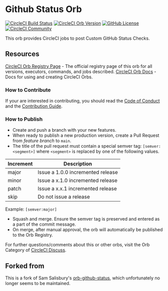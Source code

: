 # Github Status Orb

[![CircleCI Build Status](https://circleci.com/gh/assurance-maladie-digital/github-status-orb.svg?style=shield "CircleCI Build Status")](https://circleci.com/gh/assurance-maladie-digital/github-status-orb) [![CircleCI Orb Version](https://badges.circleci.com/orbs/assurance-maladie-digital/github-status.svg)](https://circleci.com/orbs/registry/orb/assurance-maladie-digital/github-status) [![GitHub License](https://img.shields.io/badge/license-MIT-lightgrey.svg)](https://raw.githubusercontent.com/assurance-maladie-digital/github-status-orb/main/LICENSE) [![CircleCI Community](https://img.shields.io/badge/community-CircleCI%20Discuss-343434.svg)](https://discuss.circleci.com/c/ecosystem/orbs)

This orb provides CircleCI jobs to post Custom GitHub Status Checks.

## Resources

[CircleCI Orb Registry Page](https://circleci.com/orbs/registry/orb/assurance-maladie-digital/github-status-orb) - The official registry page of this orb for all versions, executors, commands, and jobs described.
[CircleCI Orb Docs](https://circleci.com/docs/2.0/orb-intro/#section=configuration) - Docs for using and creating CircleCI Orbs.

### How to Contribute

If your are interested in contributing, you should read the [Code of Conduct](CODE_OF_CONDUCT.md) and the [Contribution Guide](CONTRIBUTING.md).

### How to Publish

* Create and push a branch with your new features.
* When ready to publish a new production version, create a Pull Request from _feature branch_ to `main`.
* The title of the pull request must contain a special semver tag: `[semver:<segment>]` where `<segment>` is replaced by one of the following values.

| Increment | Description|
| ----------| -----------|
| major     | Issue a 1.0.0 incremented release|
| minor     | Issue a x.1.0 incremented release|
| patch     | Issue a x.x.1 incremented release|
| skip      | Do not issue a release|

Example: `[semver:major]`

* Squash and merge. Ensure the semver tag is preserved and entered as a part of the commit message.
* On merge, after manual approval, the orb will automatically be published to the Orb Registry.

For further questions/comments about this or other orbs, visit the Orb Category of [CircleCI Discuss](https://discuss.circleci.com/c/orbs).

## Forked from

This is a fork of Sam Salisbury's [orb-github-status](https://github.com/samsalisbury/orb-github-status), which unfortunately no longer seems to be maintained.
